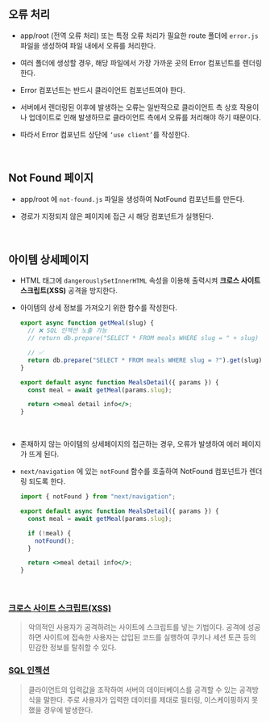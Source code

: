 ## 오류 처리

- app/root (전역 오류 처리) 또는 특정 오류 처리가 필요한 route 폴더에 `error.js` 파일을 생성하여 파일 내에서 오류를 처리한다.

- 여러 폴더에 생성할 경우, 해당 파일에서 가장 가까운 곳의 Error 컴포넌트를 렌더링한다.

- Error 컴포넌트는 반드시 클라이언트 컴포넌트여야 한다.

- 서버에서 렌더링된 이후에 발생하는 오류는 일반적으로 클라이언트 측 상호 작용이나 업데이트로 인해 발생하므로 클라이언트 측에서 오류를 처리해야 하기 때문이다.

- 따라서 Error 컴포넌트 상단에 `‘use client’`를 작성한다.

<br/>

## Not Found 페이지

- app/root 에 `not-found.js` 파일을 생성하여 NotFound 컴포넌트를 만든다.

- 경로가 지정되지 않은 페이지에 접근 시 해당 컴포넌트가 실행된다.

<br/>

## 아이템 상세페이지

- HTML 태그에 `dangerouslySetInnerHTML` 속성을 이용해 출력시켜 **크로스 사이트 스크립트(XSS)** 공격을 방지한다.
- 아이템의 상세 정보를 가져오기 위한 함수를 작성한다.

  ```jsx
  export async function getMeal(slug) {
    // ❌ SQL 인젝션 노출 가능
    // return db.prepare("SELECT * FROM meals WHERE slug = " + slug)

    // ✅
    return db.prepare("SELECT * FROM meals WHERE slug = ?").get(slug);
  }

  export default async function MealsDetail({ params }) {
    const meal = await getMeal(params.slug);

    return <>meal detail info</>;
  }
  ```

  <br/>

- 존재하지 않는 아이템의 상세페이지의 접근하는 경우, 오류가 발생하여 에러 페이지가 뜨게 된다.

- `next/navigation` 에 있는 `notFound` 함수를 호출하여 NotFound 컴포넌트가 렌더링 되도록 한다.

  ```jsx
  import { notFound } from "next/navigation";

  export default async function MealsDetail({ params }) {
    const meal = await getMeal(params.slug);

    if (!meal) {
      notFound();
    }

    return <>meal detail info</>;
  }
  ```

  <br/>

### [크로스 사이트 스크립트(XSS)](https://namu.wiki/w/XSS)

> 악의적인 사용자가 공격하려는 사이트에 스크립트를 넣는 기법이다. 공격에 성공하면 사이트에 접속한 사용자는 삽입된 코드를 실행하여 쿠키나 세션 토큰 등의 민감한 정보를 탈취할 수 있다.

### [SQL 인젝션](https://namu.wiki/w/SQL%20injection)

> 클라이언트의 입력값을 조작하여 서버의 데이터베이스를 공격할 수 있는 공격방식을 말한다. 주로 사용자가 입력한 데이터를 제대로 필터링, 이스케이핑하지 못했을 경우에 발생한다.
